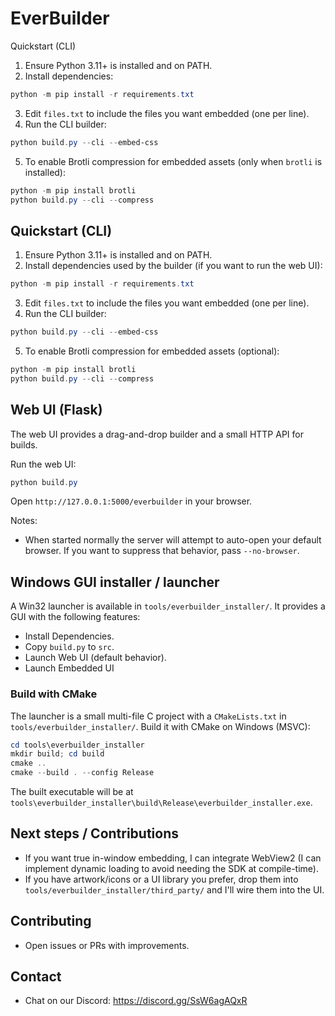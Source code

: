 EverBuilder
==================

Quickstart (CLI)

1. Ensure Python 3.11+ is installed and on PATH.
2. Install dependencies:

```powershell
python -m pip install -r requirements.txt
```

3. Edit `files.txt` to include the files you want embedded (one per line).
4. Run the CLI builder:

```powershell
python build.py --cli --embed-css
```

5. To enable Brotli compression for embedded assets (only when `brotli` is installed):

```powershell
python -m pip install brotli
python build.py --cli --compress
```

## Quickstart (CLI)

1. Ensure Python 3.11+ is installed and on PATH.
2. Install dependencies used by the builder (if you want to run the web UI):

```powershell
python -m pip install -r requirements.txt
```

3. Edit `files.txt` to include the files you want embedded (one per line).
4. Run the CLI builder:

```powershell
python build.py --cli --embed-css
```

5. To enable Brotli compression for embedded assets (optional):

```powershell
python -m pip install brotli
python build.py --cli --compress
```

## Web UI (Flask)

The web UI provides a drag-and-drop builder and a small HTTP API for builds.

Run the web UI:

```powershell
python build.py
```

Open `http://127.0.0.1:5000/everbuilder` in your browser.

Notes:
- When started normally the server will attempt to auto-open your default browser. If you want to suppress that behavior, pass `--no-browser`.

## Windows GUI installer / launcher

A Win32 launcher is available in `tools/everbuilder_installer/`. It provides a GUI with the following features:

- Install Dependencies.
- Copy `build.py` to `src`.
- Launch Web UI (default behavior).
- Launch Embedded UI

### Build with CMake

The launcher is a small multi-file C project with a `CMakeLists.txt` in `tools/everbuilder_installer/`. Build it with CMake on Windows (MSVC):

```powershell
cd tools\everbuilder_installer
mkdir build; cd build
cmake ..
cmake --build . --config Release
```

The built executable will be at `tools\everbuilder_installer\build\Release\everbuilder_installer.exe`.

## Next steps / Contributions

- If you want true in-window embedding, I can integrate WebView2 (I can implement dynamic loading to avoid needing the SDK at compile-time).
- If you have artwork/icons or a UI library you prefer, drop them into `tools/everbuilder_installer/third_party/` and I'll wire them into the UI.

## Contributing

- Open issues or PRs with improvements.

## Contact

- Chat on our Discord: https://discord.gg/SsW6agAQxR
